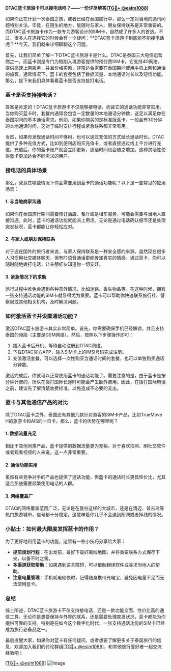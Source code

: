 **DTAC蓝卡旅游卡可以接电话吗？——一份详尽解答[[TG💪+ @esim1088](https://t.me/s/esim1088)]**

如果你正在计划一次泰国之旅，或者已经在泰国旅行中，那么一定对当地的通讯问题特别关注。毕竟，在陌生的地方，能随时与家人、朋友保持联系是非常重要的。而DTAC蓝卡旅游卡作为一款专为游客设计的SIM卡，自然成了许多人的首选。不过，很多人在选择它的时候会有一个疑问：**DTAC蓝卡旅游卡到底能不能接电话呢？**今天，我们就来详细聊聊这个问题。

首先，让我们简单了解一下DTAC蓝卡旅游卡是什么。DTAC是泰国三大电信运营商之一，而蓝卡则是专门为短期入境游客提供的预付费SIM卡。它支持4G网络，提供高速上网服务，并且价格实惠，非常适合需要在泰国期间使用手机上网和通话的旅客。通常情况下，蓝卡的套餐包括了数据流量、本地通话时长以及短信功能。那么，接下来我们具体看看蓝卡是否支持接打电话。

### 蓝卡是否支持接电话？

答案是肯定的！DTAC蓝卡旅游卡不仅能够接电话，而且它的通话功能非常实用。当你购买蓝卡时，套餐内通常会包含一定数量的本地通话分钟数，这足以满足你在泰国期间的基本通话需求。例如，如果你购买的是标准版蓝卡，一般会有30分钟的本地通话时间，这对于临时安排行程或紧急联系都非常有用。

当然，如果你发现通话时间不够用，也可以通过充值的方式延长通话时长。DTAC提供了多种充值方式，比如到便利店购买充值卡，或者直接通过线上平台进行充值。充值后，你的蓝卡账户就会立即更新，通话时间也会随之增加。这种灵活性使得蓝卡更加适合不同需求的用户。

### 接电话的具体场景

那么，究竟在哪些情况下你会需要用到蓝卡的通话功能呢？以下是一些常见的应用场景：

#### 1. **与当地商家沟通**
如果你在泰国旅行期间需要预订酒店、餐厅或是租车服务，可能会需要与当地人直接沟通。此时，蓝卡的通话功能就能派上用场。无论是通过电话确认细节还是处理突发状况，蓝卡都能让你轻松应对。

#### 2. **与家人或朋友保持联系**
对于远在国外的旅行者来说，与家人保持联系是一种安全感的来源。虽然现在很多人习惯用社交媒体聊天，但有时语音通话更能传递真实的情感。通过蓝卡，你可以随时随地拨打电话，让亲朋好友知道你一切安好。

#### 3. **紧急情况下的求助**
旅行过程中难免会遇到各种意外情况，比如迷路、丢失物品等。在这种时候，拥有一张支持通话功能的SIM卡就显得尤为重要。蓝卡可以帮助你快速联系旅行社、警察局或其他相关机构，及时解决问题。

### 如何激活蓝卡并设置通话功能？

激活DTAC蓝卡旅游卡其实非常简单。首先，你需要确保手机已经解锁，并且支持泰国的频段（主要是GSM网络）。然后，按照以下步骤操作即可：

1. 插入蓝卡后开机，等待自动注册到DTAC网络。
2. 下载DTAC官方APP，输入SIM卡上的IMSI号码完成注册。
3. 充值激活套餐，可以选择一次性购买含通话时间的套餐，也可以单独购买通话分钟数。

激活完成后，你就可以正常使用蓝卡的通话功能了。需要注意的是，由于蓝卡是按分钟计费的，所以在拨打国际长途时可能会产生额外费用。因此，在拨打国际电话之前，建议先了解清楚收费标准，以免造成不必要的支出。

### 蓝卡与其他通信产品的对比

除了DTAC蓝卡之外，泰国还有其他几款针对游客的SIM卡产品，比如TrueMove H的旅游卡和AIS的一日卡。那么，蓝卡的优势在哪里呢？

#### 1. 数据流量充足
相比于其他同类产品，蓝卡提供的数据流量更为充裕。对于喜欢拍照、刷社交软件或者观看视频的人来说，这一点非常重要。

#### 2. 通话功能实用
虽然有些竞争对手的产品也提供了通话功能，但蓝卡的通话时长更具性价比，尤其适合那些需要频繁使用电话的人群。

#### 3. 网络覆盖广
DTAC的网络覆盖范围广泛，无论是在曼谷这样的大城市，还是在清迈、普吉岛等热门旅游城市，信号都十分稳定。这意味着你几乎不会遇到断网或者掉线的情况。

### 小贴士：如何最大限度发挥蓝卡的作用？

为了更好地利用蓝卡的功能，这里有一些小技巧分享给大家：

- **提前规划行程**：在出发前，最好下载好离线地图，并将重要联系方式保存下来，以备不时之需。
- **多渠道获取帮助**：如果遇到语言障碍，可以借助翻译软件或寻求当地人的帮助。
- **注意电量管理**：手机耗电较快时，记得随身携带充电宝，避免因电量不足而无法使用蓝卡。

### 总结

综上所述，DTAC蓝卡旅游卡不仅支持接电话，还是一款功能全面、性价比高的通信工具。无论你是想要保持与外界的联系，还是需要处理突发状况，蓝卡都能为你提供可靠的支持。特别是在如今这个数字化时代，一张支持通话功能的SIM卡已经成为旅行必备品之一。

最后提醒大家，如果你对蓝卡有任何疑问，或者想要了解更多关于泰国旅行的信息，欢迎加入我们的讨论群组[[TG💪+ @esim1088](https://t.me/s/esim1088)]，和其他旅行爱好者一起交流经验吧！

[[TG💪+ @esim1088](https://t.me/s/esim1088)] ![Image](https://i.postimg.cc/4NQfJmqS/Snipaste-2025-05-13-00-14-12.png)